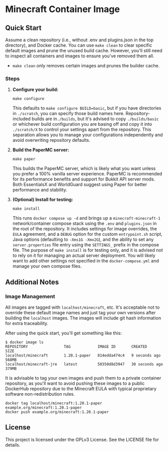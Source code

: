 # Minecraft Container Image

## Quick Start
Assume a clean repository (i.e., without .env and plugins.json in the top
directory), and Docker cache. You can use `make clean` to clear specific
default images and prune the unused build cache. However, you'll still need to
inspect all containers and images to ensure you've removed them all.

- `make clean` only removes certain images and prunes the builder cache.

### Steps

1. **Configure your build:**
    ```
    make configure
    ```
    This defaults to `make configure BUILD=basic`, but if you have directories
    in `./scratch`, you can specify those build names here. Repository-included
    builds are in`./builds`, but it's advised to copy `./builds/basic` or
    whichever build configuration you are basing off and copy it into
    `./scratch/X` to control your settings apart from the repository. This
    separation allows you to manage your configurations independently and avoid
    overwriting repository defaults.

2.  **Build the PaperMC server:**

    ```
    make paper
    ```
    This builds the PaperMC server, which is likely what you want unless you
    prefer a 100% vanilla server experience. PaperMC is recommended for its
    performance benefits and support for Bukkit API server mods. Both
    EssentialsX and WorldGuard suggest using Paper for better performance and
    stability.

3.  **(Optional) Install for testing:**

    ```
    make install
    ```
    This runs `docker compose up -d` and brings up a `minecraft-minecraft-1`
    network/container compose stack using the `.env` and `plugins.json` in the
    root of the repository. It includes settings for image overrides, the
    `EULA` agreement, and a `DEBUG` option for the custom `entrypoint.sh`
    script, Java options (defaulting to `-Xms1G -Xmx2G`), and the ability to
    set any `server.properties` file entry using the `SETTINGS_` prefix in the
    compose file. The purpose of `make install` is for testing only, and it is
    advised not to rely on it for managing an actual server deployment. You
    will likely want to add other settings not specified in the
    `docker-compose.yml` and manage your own compose files.

## Additional Notes

### Image Management
All images are tagged with `localhost/minecraft`, etc. It's acceptable not to
override these default image names and just tag your own versions after
building the `localhost` images. The images will include git hash information
for extra traceability.

After using the quick start, you'll get something like this:
```
$ docker image ls
REPOSITORY                TAG            IMAGE ID       CREATED          SIZE
localhost/minecraft       1.20.1-paper   814edda474c4   9 seconds ago    568MB
localhost/minecraft-jre   latest         50350d8d3947   30 seconds ago   379MB
```

It is advisable to tag your own images and push them to a private container
repository, as you'll want to avoid pushing these images to a public DockerHub
repository due to the Minecraft EULA with typical proprietary software
non-redistribution rules.

```
docker tag localhost/minecraft:1.20.1-paper example.org/minecraft:1.20.1-paper
docker push example.org/minecraft:1.20.1-paper
```

## License
This project is licensed under the GPLv3 License. See the LICENSE file for details.
